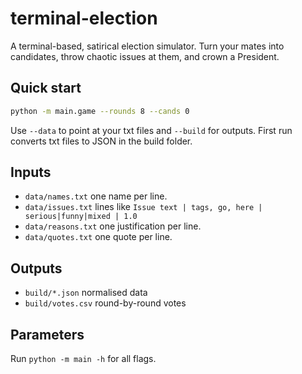# terminal-election

A terminal-based, satirical election simulator. Turn your mates into candidates, throw chaotic issues at them, and crown a President.

## Quick start

```bash
python -m main.game --rounds 8 --cands 0
```

Use `--data` to point at your txt files and `--build` for outputs. First run converts txt files to JSON in the build folder.

## Inputs
- `data/names.txt` one name per line.
- `data/issues.txt` lines like `Issue text | tags, go, here | serious|funny|mixed | 1.0`
- `data/reasons.txt` one justification per line.
- `data/quotes.txt` one quote per line.

## Outputs
- `build/*.json` normalised data
- `build/votes.csv` round-by-round votes

## Parameters
Run `python -m main -h` for all flags.

